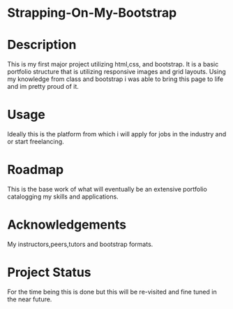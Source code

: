 # Strapping-On-My-Bootstrap

# Description
This is my first major project utilizing html,css, and bootstrap.  It is a basic portfolio structure that is utilizing responsive images and grid layouts.  Using my knowledge from class and bootstrap i was able to bring this page to life and im pretty proud of it.

# Usage
Ideally this is the platform from which i will apply for jobs in the industry and or start freelancing.

# Roadmap
This is the base work of what will eventually be an extensive portfolio catalogging my skills and applications.

# Acknowledgements
My instructors,peers,tutors and bootstrap formats.

# Project Status
For the time being this is done but this will be re-visited and fine tuned in the near future.

